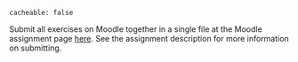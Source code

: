 ```
cacheable: false
```

Submit all exercises on Moodle together in a single file at the Moodle assignment page [here](https://moodle.pugetsound.edu/moodle/mod/assign/view.php?id=334821). See the assignment description for more information on submitting.
